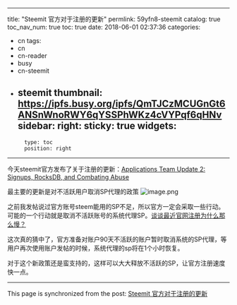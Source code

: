 
---
title: "Steemit 官方对于注册的更新"
permlink: 59yfn8-steemit
catalog: true
toc_nav_num: true
toc: true
date: 2018-06-01 02:37:36
categories:
- cn
tags:
- cn
- cn-reader
- busy
- cn-steemit
- steemit
thumbnail: https://ipfs.busy.org/ipfs/QmTJCzMCUGnGt6ANSnWnoRWY6qYSSPhWKz4cVYPqf6qHNv
sidebar:
    right:
        sticky: true
widgets:
    -
        type: toc
        position: right
---


今天steemit官方发布了关于注册的更新：[Applications Team Update 2: Signups, RocksDB, and Combating Abuse](https://busy.org/@steemitblog/applications-team-update-signups-rocksdb-and-combating-abuse)

最主要的更新是对不活跃用户取消SP代理的政策
![image.png](https://ipfs.busy.org/ipfs/QmTJCzMCUGnGt6ANSnWnoRWY6qYSSPhWKz4cVYPqf6qHNv)

之前我发帖说过官方账号steem能用的SP不足，所以官方一定会采取一些行动。可能的一个行动就是取消不活跃账号的系统代理SP。[谈谈最近官网注册为什么那么慢？](https://steemit.com/cn/@ericet/5mmy6n)

这次真的猜中了，官方准备对账户90天不活跃的账户暂时取消系统的SP代理，等用户再次使用账户发帖的时候，系统代理的sp将在1个小时恢复。

对于这个新政策还是蛮支持的，这样可以大大释放不活跃的SP，让官方注册速度快一点。



- - -

This page is synchronized from the post: [Steemit 官方对于注册的更新](https://steemit.com/@ericet/59yfn8-steemit)
